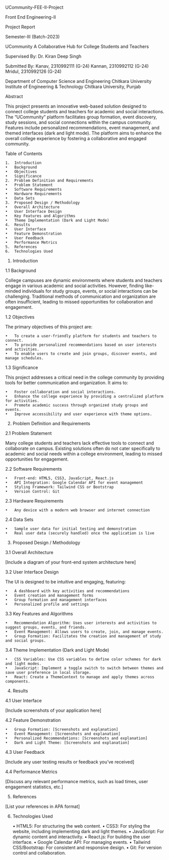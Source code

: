 UCommunity-FEE-II-Project

Front End Engineering-II

Project Report

Semester-III (Batch-2023)

UCommunity
A Collaborative Hub for College Students and Teachers

Supervised By:
Dr. Kiran Deep Singh

Submitted By:
Kanav, 2310992111 (G-24)
Kannan, 2310992112 (G-24)
Mridul, 2310992126 (G-24)

Department of Computer Science and Engineering
Chitkara University Institute of Engineering & Technology
Chitkara University, Punjab

Abstract

This project presents an innovative web-based solution designed to connect college students and teachers for academic and social interactions. The “UCommunity” platform facilitates group formation, event discovery, study sessions, and social connections within the campus community. Features include personalized recommendations, event management, and themed interfaces (dark and light mode). The platform aims to enhance the overall college experience by fostering a collaborative and engaged community.

Table of Contents

	1.	Introduction
	•	Background
	•	Objectives
	•	Significance
	2.	Problem Definition and Requirements
	•	Problem Statement
	•	Software Requirements
	•	Hardware Requirements
	•	Data Sets
	3.	Proposed Design / Methodology
	•	Overall Architecture
	•	User Interface Design
	•	Key Features and Algorithms
	•	Theme Implementation (Dark and Light Mode)
	4.	Results
	•	User Interface
	•	Feature Demonstration
	•	User Feedback
	•	Performance Metrics
	5.	References
	6.	Technologies Used

1. Introduction

1.1 Background

College campuses are dynamic environments where students and teachers engage in various academic and social activities. However, finding like-minded individuals for study groups, events, or social interactions can be challenging. Traditional methods of communication and organization are often insufficient, leading to missed opportunities for collaboration and engagement.

1.2 Objectives

The primary objectives of this project are:

	•	To create a user-friendly platform for students and teachers to connect.
	•	To provide personalized recommendations based on user interests and activities.
	•	To enable users to create and join groups, discover events, and manage schedules.

1.3 Significance

This project addresses a critical need in the college community by providing tools for better communication and organization. It aims to:

	•	Foster collaboration and social interactions.
	•	Enhance the college experience by providing a centralized platform for activities.
	•	Promote academic success through organized study groups and events.
	•	Improve accessibility and user experience with theme options.

2. Problem Definition and Requirements

2.1 Problem Statement

Many college students and teachers lack effective tools to connect and collaborate on campus. Existing solutions often do not cater specifically to academic and social needs within a college environment, leading to missed opportunities for engagement.

2.2 Software Requirements

	•	Front-end: HTML5, CSS3, JavaScript, React.js
	•	API Integration: Google Calendar API for event management
	•	Styling Framework: Tailwind CSS or Bootstrap
	•	Version Control: Git

2.3 Hardware Requirements

	•	Any device with a modern web browser and internet connection

2.4 Data Sets

	•	Sample user data for initial testing and demonstration
	•	Real user data (securely handled) once the application is live

3. Proposed Design / Methodology

3.1 Overall Architecture

[Include a diagram of your front-end system architecture here]

3.2 User Interface Design

The UI is designed to be intuitive and engaging, featuring:

	•	A dashboard with key activities and recommendations
	•	Event creation and management forms
	•	Group formation and management interfaces
	•	Personalized profile and settings

3.3 Key Features and Algorithms

	•	Recommendation Algorithm: Uses user interests and activities to suggest groups, events, and friends.
	•	Event Management: Allows users to create, join, and manage events.
	•	Group Formation: Facilitates the creation and management of study and social groups.

3.4 Theme Implementation (Dark and Light Mode)

	•	CSS Variables: Use CSS variables to define color schemes for dark and light modes.
	•	JavaScript: Implement a toggle switch to switch between themes and save user preference in local storage.
	•	React: Create a ThemeContext to manage and apply themes across components.

4. Results

4.1 User Interface

[Include screenshots of your application here]

4.2 Feature Demonstration

	•	Group Formation: [Screenshots and explanation]
	•	Event Management: [Screenshots and explanation]
	•	Personalized Recommendations: [Screenshots and explanation]
	•	Dark and Light Theme: [Screenshots and explanation]

4.3 User Feedback

[Include any user testing results or feedback you’ve received]

4.4 Performance Metrics

[Discuss any relevant performance metrics, such as load times, user engagement statistics, etc.]

5. References

[List your references in APA format]

6. Technologies Used

	•	HTML5: For structuring the web content.
	•	CSS3: For styling the website, including implementing dark and light themes.
	•	JavaScript: For dynamic content and interactivity.
	•	React.js: For building the user interface.
	•	Google Calendar API: For managing events.
	•	Tailwind CSS/Bootstrap: For consistent and responsive design.
	•	Git: For version control and collaboration.
